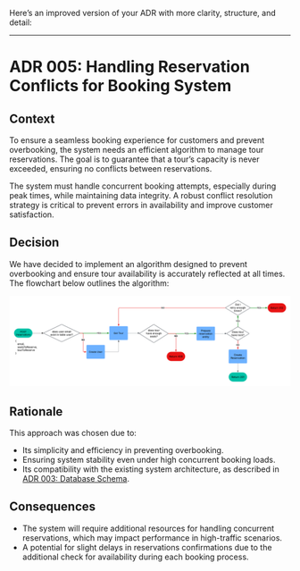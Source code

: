 Here’s an improved version of your ADR with more clarity, structure, and detail:

---

# ADR 005: Handling Reservation Conflicts for Booking System

## Context

To ensure a seamless booking experience for customers and prevent overbooking, the system needs an efficient algorithm to manage tour reservations. The goal is to guarantee that a tour’s capacity is never exceeded, ensuring no conflicts between reservations.

The system must handle concurrent booking attempts, especially during peak times, while maintaining data integrity. A robust conflict resolution strategy is critical to prevent errors in availability and improve customer satisfaction.

## Decision

We have decided to implement an algorithm designed to prevent overbooking and ensure tour availability is accurately reflected at all times. The flowchart below outlines the algorithm:

![reservation-flowchart](reservation-flowchart.png)

## Rationale

This approach was chosen due to:

- Its simplicity and efficiency in preventing overbooking.
- Ensuring system stability even under high concurrent booking loads.
- Its compatibility with the existing system architecture, as described in [ADR 003: Database Schema](0003-database-schema.md).

## Consequences

- The system will require additional resources for handling concurrent reservations, which may impact performance in high-traffic scenarios.
- A potential for slight delays in reservations confirmations due to the additional check for availability during each booking process.

